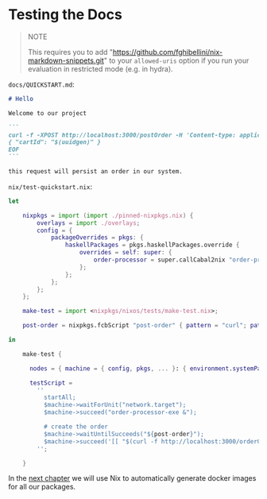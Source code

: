
# Testing the Docs

> NOTE
>
> This requires you to add "https://github.com/fghibellini/nix-markdown-snippets.git" to your `allowed-uris` option if you run your evaluation in restricted mode (e.g. in hydra).

`docs/QUICKSTART.md`:

````markdown
# Hello

Welcome to our project

```
curl -f -XPOST http://localhost:3000/postOrder -H 'Content-type: application/json' -d@- <<EOF
{ "cartId": "$(uuidgen)" }
EOF
```

this request will persist an order in our system.
````

`nix/test-quickstart.nix`:

```nix
let

    nixpkgs = import (import ./pinned-nixpkgs.nix) {
        overlays = import ./overlays;
        config = {
            packageOverrides = pkgs: {
                haskellPackages = pkgs.haskellPackages.override {
                    overrides = self: super: {
                        order-processor = super.callCabal2nix "order-processor" ../code/order-processor {};
                    };
                };
            };
        };
    };

    make-test = import <nixpkgs/nixos/tests/make-test.nix>;

    post-order = nixpkgs.fcbScript "post-order" { pattern = "curl"; path = ../docs/QUICKSTART.md; };

in

    make-test {

      nodes = { machine = { config, pkgs, ... }: { environment.systemPackages = [ nixpkgs.haskellPackages.order-processor ]; }; };

      testScript =
        ''
          startAll;
          $machine->waitForUnit("network.target");
          $machine->succeed("order-processor-exe &");

          # create the order
          $machine->waitUntilSucceeds("${post-order}");
          $machine->succeed('[[ "$(curl -f http://localhost:3000/orderCount)" == "1" ]]');
        '';

    }
```

In the [next chapter](../docker) we will use Nix to automatically generate docker images for all our packages.
